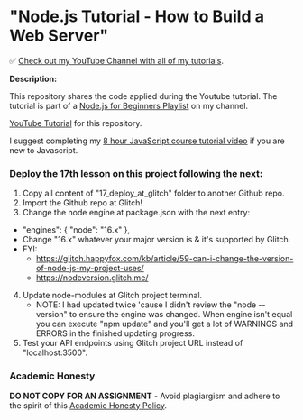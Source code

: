 # "Node.js Tutorial - How to Build a Web Server"

✅ [Check out my YouTube Channel with all of my tutorials](https://www.youtube.com/DaveGrayTeachesCode).

**Description:**

This repository shares the code applied during the Youtube tutorial. The tutorial is part of a [Node.js for Beginners Playlist](https://www.youtube.com/playlist?list=PL0Zuz27SZ-6PFkIxaJ6Xx_X46avTM1aYw) on my channel.  

[YouTube Tutorial](https://youtu.be/3ZAKY-CDKog) for this repository.

I suggest completing my [8 hour JavaScript course tutorial video](https://youtu.be/EfAl9bwzVZk) if you are new to Javascript.

### Deploy the 17th lesson on this project following the next:

1. Copy all content of "17_deploy_at_glitch" folder to another Github repo.
2. Import the Github repo at Glitch!
3. Change the node engine at package.json with the next entry:
  - "engines": { "node": "16.x" }, 
  - Change "16.x" whatever your major version is & it's supported by Glitch.
  - FYI:
    - https://glitch.happyfox.com/kb/article/59-can-i-change-the-version-of-node-js-my-project-uses/
    - https://nodeversion.glitch.me/
4. Update node-modules at Glitch project terminal.
   - NOTE: I had updated twice 'cause I didn't review the "node --version" to ensure the engine was changed. When engine isn't equal you can execute "npm update" and you'll get a lot of WARNINGS and ERRORS in the finished updating progress.
5. Test your API endpoints using Glitch project URL instead of "localhost:3500".

### Academic Honesty

**DO NOT COPY FOR AN ASSIGNMENT** - Avoid plagiargism and adhere to the spirit of this [Academic Honesty Policy](https://www.freecodecamp.org/news/academic-honesty-policy/).
